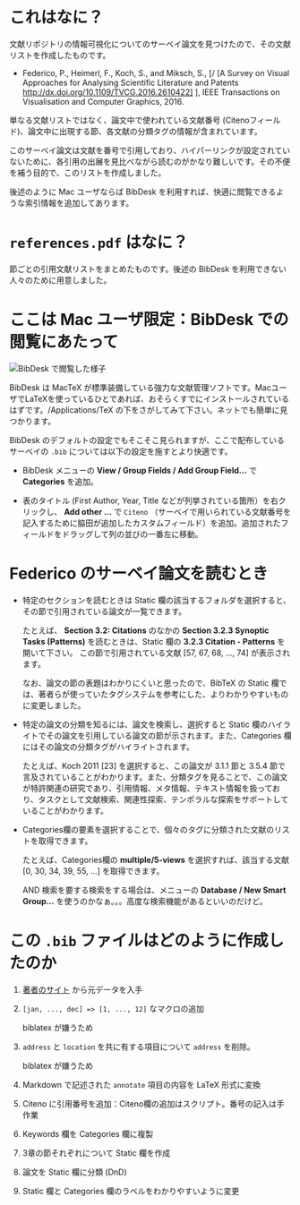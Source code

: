 # これはなに？

文献リポジトリの情報可視化についてのサーベイ論文を見つけたので、その文献リストを作成したものです。

- Federico, P., Heimerl, F., Koch, S., and Miksch, S., [/ [A Survey on Visual Approaches for Analysing Scientific Literature and Patents http://dx.doi.org/10.1109/TVCG.2016.2610422] ], IEEE Transactions on Visualisation and Computer Graphics, 2016.

単なる文献リストではなく、論文中で使われている文献番号 (Citenoフィールド)、論文中に出現する節、各文献の分類タグの情報が含まれています。

このサーベイ論文は文献を番号で引用しており、ハイパーリンクが設定されていないために、各引用の出展を見比べながら読むのがかなり難しいです。その不便を補う目的で、このリストを作成しました。

後述のように Mac ユーザならば BibDesk を利用すれば、快適に閲覧できるような索引情報を追加してあります。


# `references.pdf` はなに？


節ごとの引用文献リストをまとめたものです。後述の BibDesk を利用できない人々のために用意しました。



# ここは Mac ユーザ限定：BibDesk での閲覧にあたって

![BibDesk で閲覧した様子](bibdesk.png)

BibDesk は MacTeX が標準装備している強力な文献管理ソフトです。MacユーザでLaTeXを使っているひとであれば、おそらくすでにインストールされているはずです。/Applications/TeX の下をさがしてみて下さい。ネットでも簡単に見つかります。

BibDesk のデフォルトの設定でもそこそこ見られますが、ここで配布しているサーベイの `.bib` については以下の設定を施すとより快適です。

- BibDesk メニューの **View / Group Fields / Add Group Field...** で **Categories** を追加。

- 表のタイトル (First Author, Year, Title などが列挙されている箇所）を右クリックし、 **Add other ...** で `Citeno` （サーベイで用いられている文献番号を記入するために脇田が追加したカスタムフィールド）を追加。追加されたフィールドをドラッグして列の並びの一番左に移動。

# Federico のサーベイ論文を読むとき

- 特定のセクションを読むときは Static 欄の該当するフォルダを選択すると、その節で引用されている論文が一覧できます。

    たとえば、 **Section 3.2: Citations** のなかの **Section 3.2.3 Synoptic Tasks (Patterns)** を読むときは、Static 欄の **3.2.3 Citation - Patterns** を開いて下さい。 この節で引用されている文献 [57, 67, 68, ..., 74] が表示されます。

    なお、論文の節の表題はわかりにくいと思ったので、BibTeX の Static 欄では、著者らが使っていたタグシステムを参考にした、よりわかりやすいものに変更しました。

- 特定の論文の分類を知るには、論文を検索し、選択すると Static 欄のハイライトでその論文を引用している論文の節が示されます。また、Categories 欄にはその論文の分類タグがハイライトされます。

    たとえば、Koch 2011 [23] を選択すると、この論文が 3.1.1 節と 3.5.4 節で言及されていることがわかります。また、分類タグを見ることで、この論文が特許関連の研究であり、引用情報、メタ情報、テキスト情報を扱っており、タスクとして文献検索、関連性探索、テンポラルな探索をサポートしていることがわかります。

- Categories欄の要素を選択することで、個々のタグに分類された文献のリストを取得できます。

    たとえば、Categories欄の **multiple/5-views** を選択すれば、該当する文献 [0, 30, 34, 39, 55, ...] を取得できます。

    AND 検索を要する検索をする場合は、メニューの **Database / New Smart Group...** を使うのかなぁ。。。高度な検索機能があるといいのだけど。



# この `.bib` ファイルはどのように作成したのか

1. [著者のサイト](http://ieg.ifs.tuwien.ac.at/%7Efederico/LiPatVis/) から元データを入手

1. `[jan, ..., dec] => [1, ..., 12]` なマクロの追加

    biblatex が嫌うため

1. `address` と `location` を共に有する項目について `address` を削除。

    biblatex が嫌うため

1. Markdown で記述された `annotate` 項目の内容を LaTeX 形式に変換

1. Citeno に引用番号を追加：Citeno欄の追加はスクリプト。番号の記入は手作業

1. Keywords 欄を Categories 欄に複製

1. 3章の節それぞれについて Static 欄を作成

1. 論文を Static 欄に分類 (DnD)

1. Static 欄と Categories 欄のラベルをわかりやすいように変更

